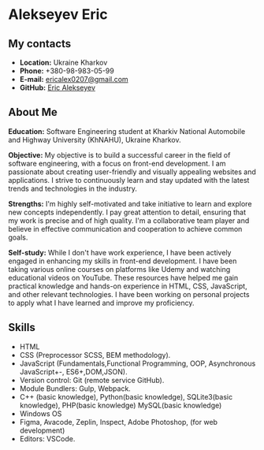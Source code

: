 # Alekseyev Eric

## My contacts

- **Location:** Ukraine Kharkov
- **Phone:** +380-98-983-05-99
- **E-mail:** ericalex0207@gmail.com
- **GitHub:** [Eric Alekseyev](https://github.com/m1neil)

## About Me

**Education:** Software Engineering student at Kharkiv National Automobile and Highway University (KhNAHU), Ukraine Kharkov.

**Objective:** My objective is to build a successful career in the field of software engineering, with a focus on front-end development. I am passionate about creating user-friendly and visually appealing websites and applications. I strive to continuously learn and stay updated with the latest trends and technologies in the industry.

**Strengths:** I'm highly self-motivated and take initiative to learn and explore new concepts independently. I pay great attention to detail, ensuring that my work is precise and of high quality. I'm a collaborative team player and believe in effective communication and cooperation to achieve common goals.

**Self-study:** While I don't have work experience, I have been actively engaged in enhancing my skills in front-end development. I have been taking various online courses on platforms like Udemy and watching educational videos on YouTube. These resources have helped me gain practical knowledge and hands-on experience in HTML, CSS, JavaScript, and other relevant technologies. I have been working on personal projects to apply what I have learned and improve my proficiency.

## Skills

- HTML
- CSS (Preprocessor SCSS, BEM methodology).
- JavaScript (Fundamentals,Functional Programming, OOP, Asynchronous JavaScript+-, ES6+,DOM,JSON).
- Version control: Git (remote service GitHub).
- Module Bundlers: Gulp, Webpack.
- C++ (basic knowledge), Python(basic knowledge), SQLite3(basic knowledge), PHP(basic knowledge) MySQL(basic knowledge)
- Windows OS
- Figma, Avacode, Zeplin, Inspect, Adobe Photoshop, (for web development)
- Editors: VSCode.

